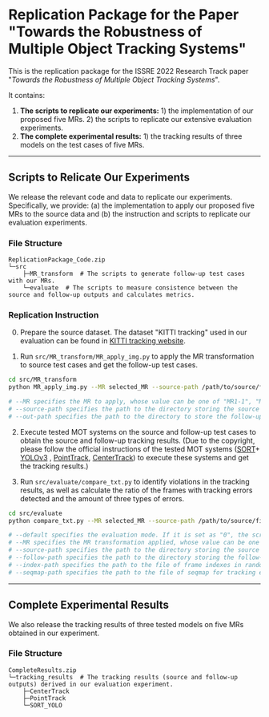 # **Replication Package for the Paper "Towards the Robustness of Multiple Object Tracking Systems"**

This is the replication package for the ISSRE 2022 Research Track paper "*Towards the Robustness of Multiple Object Tracking Systems*". 

It contains: 
1. **The scripts to replicate our experiments:** 1) the implementation of our proposed five MRs. 2) the scripts to replicate our extensive evaluation experiments.
2. **The complete experimental results:** 1) the tracking results of three models on the test cases of five MRs. 

------

## Scripts to Relicate Our Experiments

We release the relevant code and data to replicate our experiments. Specifically, we provide: (a) the implementation to apply our proposed five MRs to the source data and (b) the instruction and scripts to replicate our evaluation experiments.


### File Structure

```
ReplicationPackage_Code.zip
└─src
    ├─MR_transform  # The scripts to generate follow-up test cases with our MRs. 
    └─evaluate  # The scripts to measure consistence between the source and follow-up outputs and calculates metrics. 
```

### Replication Instruction

0. Prepare the source dataset. The dataset "KITTI tracking" used in our evaluation can be found in [KITTI tracking website](http://www.cvlibs.net/datasets/kitti/eval_tracking.php).

1. Run `src/MR_transform/MR_apply_img.py`  to apply the MR transformation to source test cases and get the follow-up test cases.
```bash
cd src/MR_transform
python MR_apply_img.py --MR selected_MR --source-path /path/to/source/files --out-path /path/to/follow-up/files

# --MR specifies the MR to apply, whose value can be one of "MR1-1", "MR1-2", "MR2-1", "MR2-2", and "MR2-3".
# --source-path specifies the path to the directory storing the source test cases (the path of dataset KITTI tracking).
# --out-path specifies the path to the directory to store the follow-up test cases generated with the selected MR. 
```

2. Execute tested MOT systems on the source and follow-up test cases to obtain the source and follow-up tracking results. 
(Due to the copyright, please follow the official instructions of the tested MOT systems ([SORT](https://github.com/abewley/sort)+ [YOLOv3](https://github.com/ultralytics/yolov3) , [PointTrack](https://github.com/detectRecog/PointTrack), [CenterTrack](https://github.com/xingyizhou/CenterTrack)) to execute these systems and get the tracking results.)

3. Run `src/evaluate/compare_txt.py`  to identify violations in the tracking results, as well as calculate the ratio of the frames with tracking errors detected and the amount of three types of errors. 
```bash
cd src/evaluate
python compare_txt.py --MR selected_MR --source-path /path/to/source/files --follow-path /path/to/follow-up/files --index-path /path/to/index/file --seqmap-path /path/to/seqmap/file --default test_type

# --default specifies the evaluation mode. If it is set as "0", the scripts will summarize all the test results (we have provided the complete tracking results in our evaluation to illustrate the directory structure of the test results supported by this mode); while if it is set as "1", you can use the other parameters to evaluate your own test results. 
# --MR specifies the MR transformation applied, whose value can be one of "MR1-1", "MR1-2", "MR2-1", "MR2-2", and "MR2-3".
# --source-path specifies the path to the directory storing the source tracking results derived from step 2.
# --follow-path specifies the path to the directory storing the follow-up tracking results derived from step 2. 
# --index-path specifies the path to the file of frame indexes in random experiments (MR1-2. MR2-1, MR2-2, MR2-3). We have provided an example of indexes in "index_test.txt". You can put your own frame indexes in this file.
# --seqmap-path specifies the path to the file of seqmap for tracking evaluation. We have provided an example of seqmap in "random_exp.seqmap". It can be used for MR1-2. MR2-1, MR2-2, MR2-3.
```

------

## Complete Experimental Results

We also release the tracking results of three tested models on five MRs obtained in our experiment. 

### File Structure

```
CompleteResults.zip
└─tracking_results  # The tracking results (source and follow-up outputs) derived in our evaluation experiment. 
    ├─CenterTrack
    ├─PointTrack
    └─SORT_YOLO
````
